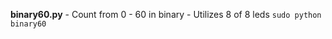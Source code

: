**binary60.py**
    - Count from 0 - 60 in binary
    - Utilizes 8 of 8 leds
    `sudo python binary60`

